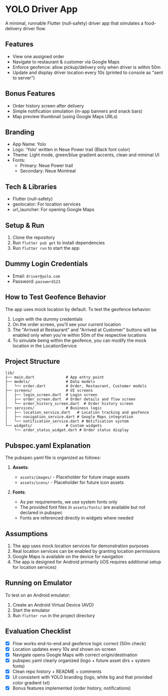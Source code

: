 # YOLO Driver App

A minimal, runnable Flutter (null-safety) driver app that simulates a food-delivery driver flow.

## Features

- View one assigned order
- Navigate to restaurant & customer via Google Maps
- Enforce geofence: allow pickup/delivery only when driver is within 50m
- Update and display driver location every 10s (printed to console as "sent to server")

## Bonus Features

- Order history screen after delivery
- Simple notification simulation (in-app banners and snack bars)
- Map preview thumbnail (using Google Maps URLs)

## Branding

- App Name: Yolo
- Logo: 'Yolo' written in Neue Power trail (Black font color)
- Theme: Light mode, green/blue gradient accents, clean and minimal UI
- Fonts: 
  - Primary: Neue Power trail
  - Secondary: Neue Montreal

## Tech & Libraries

- Flutter (null-safety)
- geolocator: For location services
- url_launcher: For opening Google Maps

## Setup & Run

1. Clone the repository
2. Run `flutter pub get` to install dependencies
3. Run `flutter run` to start the app

## Dummy Login Credentials

- Email: `driver@yolo.com`
- Password: `password123`

## How to Test Geofence Behavior

The app uses mock location by default. To test the geofence behavior:

1. Login with the dummy credentials
2. On the order screen, you'll see your current location
3. The "Arrived at Restaurant" and "Arrived at Customer" buttons will be enabled only when you're within 50m of the respective locations
4. To simulate being within the geofence, you can modify the mock location in the LocationService

## Project Structure

```
lib/
├── main.dart              # App entry point
├── models/                # Data models
│   └── order.dart         # Order, Restaurant, Customer models
├── screens/               # UI screens
│   ├── login_screen.dart  # Login screen
│   ├── order_screen.dart  # Order details and flow screen
│   └── order_history_screen.dart  # Order history screen
├── services/              # Business logic
│   ├── location_service.dart   # Location tracking and geofence
│   ├── navigation_service.dart # Google Maps integration
│   └── notification_service.dart # Notification system
└── widgets/               # Custom widgets
    └── order_status_widget.dart # Order status display
```

## Pubspec.yaml Explanation

The pubspec.yaml file is organized as follows:

1. **Assets**: 
   - `assets/images/` - Placeholder for future image assets
   - `assets/icons/` - Placeholder for future icon assets

2. **Fonts**: 
   - As per requirements, we use system fonts only
   - The provided font files in `assets/fonts/` are available but not declared in pubspec
   - Fonts are referenced directly in widgets where needed

## Assumptions

1. The app uses mock location services for demonstration purposes
2. Real location services can be enabled by granting location permissions
3. Google Maps is available on the device for navigation
4. The app is designed for Android primarily (iOS requires additional setup for location services)

## Running on Emulator

To test on an Android emulator:

1. Create an Android Virtual Device (AVD)
2. Start the emulator
3. Run `flutter run` in the project directory

## Evaluation Checklist

- [x] Flow works end-to-end and geofence logic correct (50m check)
- [x] Location updates every 10s and shown on-screen
- [x] Navigate opens Google Maps with correct origin/destination
- [x] pubspec.yaml clearly organized (logo + future asset dirs + system fonts)
- [x] Clean repo history + README + comments
- [x] UI consistent with YOLO branding (logo, white bg and that provided color gradient txt)
- [x] Bonus features implemented (order history, notifications)